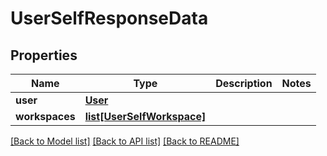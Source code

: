 # UserSelfResponseData

## Properties

| Name           | Type                                                | Description | Notes |
| -------------- | --------------------------------------------------- | ----------- | ----- |
| **user**       | [**User**](User.md)                                 |             |
| **workspaces** | [**list[UserSelfWorkspace]**](UserSelfWorkspace.md) |             |

[[Back to Model list]](../README.md#documentation-for-models) [[Back to API list]](../README.md#documentation-for-api-endpoints) [[Back to README]](../README.md)
